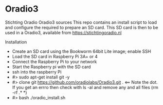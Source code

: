 # Oradio3
Stichting Oradio Oradio3 sources
This repo contains an install script to load and configure the required to prepare an SD card.
This SD card is then to be used in a Oradio3, available from https://stichtingoradio.nl

Installation
- Create an SD card using the Bookworm 64bit Lite image; enable SSH
- Load the SD card in Raspberry Pi 3A+ or 4
- Connect the Raspberry Pi to your network
- Start the Raspberry pi with the SD card
- ssh into the raspberry Pi
- #> sudo apt-get install git -y
- #> clone git https://github.com/oradiolabs/Oradio3.git .  <== Note the dot. If you get an errro then check with ls -al and remove any and all files (rm -rf .* *)
- #> bash ./oradio_install.sh
